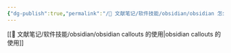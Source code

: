 ```yaml
---
{"dg-publish":true,"permalink":"/🌿 文献笔记/软件技能/obsidian/obsidian 怎么用/","created":"2023/03/06 14:12:17","updated":"2023/03/07 13:15:42"}
---
```



[[🌿 文献笔记/软件技能/obsidian/obsidian callouts 的使用\|obsidian callouts 的使用]]
